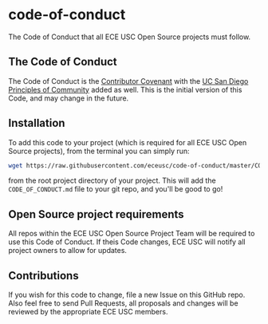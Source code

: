 # code-of-conduct
The Code of Conduct that all ECE USC Open Source projects must follow. 

## The Code of Conduct

The Code of Conduct is the [Contributor Covenant](https://www.contributor-covenant.org/) with
the [UC San Diego Principles of Community](https://ucsd.edu/about/principles.html)
added as well. This is the initial version of this Code, and may change in the future.

## Installation

To add this code to your project (which is required for all ECE USC Open Source projects),
from the terminal you can simply run:

``` bash
wget https://raw.githubusercontent.com/eceusc/code-of-conduct/master/CODE_OF_CONDUCT.md
```

from the root project directory of your project. This will add the `CODE_OF_CONDUCT.md` 
file to your git repo, and you'll be good to go!

## Open Source project requirements

All repos within the ECE USC Open Source Project Team will be required to use this
Code of Conduct. If theis Code changes, ECE USC will notify all project owners 
to allow for updates.

## Contributions

If you wish for this code to change, file a new Issue on this GitHub repo. Also feel free
to send Pull Requests, all proposals and changes will be reviewed by the appropriate ECE USC
members.
